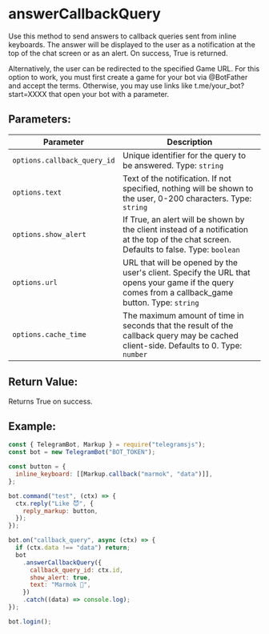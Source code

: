 # answerCallbackQuery

Use this method to send answers to callback queries sent from inline keyboards. The answer will be displayed to the user as a notification at the top of the chat screen or as an alert. On success, True is returned.

Alternatively, the user can be redirected to the specified Game URL. For this option to work, you must first create a game for your bot via @BotFather and accept the terms. Otherwise, you may use links like t.me/your_bot?start=XXXX that open your bot with a parameter.

## Parameters:

| Parameter                   | Description                                                                                                                                       |
| --------------------------- | ------------------------------------------------------------------------------------------------------------------------------------------------- |
| `options.callback_query_id` | Unique identifier for the query to be answered. Type: `string`                                                                                    |
| `options.text`              | Text of the notification. If not specified, nothing will be shown to the user, 0-200 characters. Type: `string`                                   |
| `options.show_alert`        | If True, an alert will be shown by the client instead of a notification at the top of the chat screen. Defaults to false. Type: `boolean`         |
| `options.url`               | URL that will be opened by the user's client. Specify the URL that opens your game if the query comes from a callback_game button. Type: `string` |
| `options.cache_time`        | The maximum amount of time in seconds that the result of the callback query may be cached client-side. Defaults to 0. Type: `number`              |

## Return Value:

Returns True on success.

## Example:

```javascript
const { TelegramBot, Markup } = require("telegramsjs");
const bot = new TelegramBot("BOT_TOKEN");

const button = {
  inline_keyboard: [[Markup.callback("marmok", "data")]],
};

bot.command("test", (ctx) => {
  ctx.reply("Like 😈", {
    reply_markup: button,
  });
});

bot.on("callback_query", async (ctx) => {
  if (ctx.data !== "data") return;
  bot
    .answerCallbackQuery({
      callback_query_id: ctx.id,
      show_alert: true,
      text: "Marmok 🧦",
    })
    .catch((data) => console.log);
});

bot.login();
```
